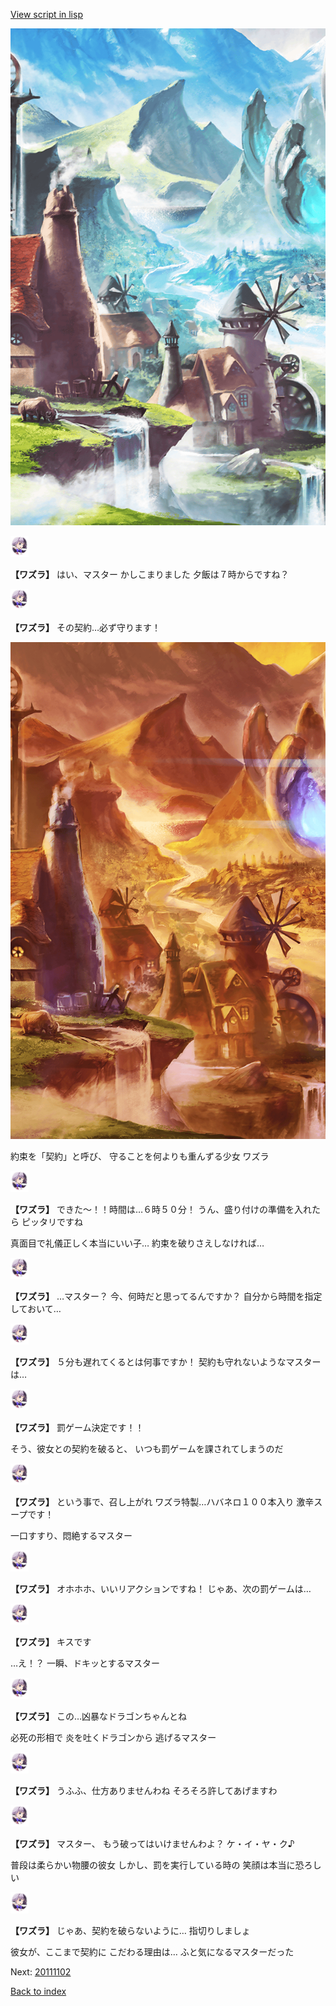 [View script in lisp](../scripts/20111101.txt)

![foot_mountain_village.png](../images/backgrounds/foot_mountain_village.png)

<img src="../images/units/201111.png" alt="201111.png" height="34"/>

**【ワズラ】**
はい、マスター
かしこまりました
夕飯は７時からですね？

<img src="../images/units/201111.png" alt="201111.png" height="34"/>

**【ワズラ】**
その契約…必ず守ります！

![foot_mountain_village_evening.png](../images/backgrounds/foot_mountain_village_evening.png)

約束を「契約」と呼び、
守ることを何よりも重んずる少女
ワズラ

<img src="../images/units/201111.png" alt="201111.png" height="34"/>

**【ワズラ】**
できた〜！！時間は…６時５０分！
うん、盛り付けの準備を入れたら
ピッタリですね

真面目で礼儀正しく本当にいい子…
約束を破りさえしなければ…

<img src="../images/units/201111.png" alt="201111.png" height="34"/>

**【ワズラ】**
…マスター？
今、何時だと思ってるんですか？
自分から時間を指定しておいて…

<img src="../images/units/201111.png" alt="201111.png" height="34"/>

**【ワズラ】**
５分も遅れてくるとは何事ですか！
契約も守れないようなマスターは…

<img src="../images/units/201111.png" alt="201111.png" height="34"/>

**【ワズラ】**
罰ゲーム決定です！！

そう、彼女との契約を破ると、
いつも罰ゲームを課されてしまうのだ

<img src="../images/units/201111.png" alt="201111.png" height="34"/>

**【ワズラ】**
という事で、召し上がれ
ワズラ特製…ハバネロ１００本入り
激辛スープです！

一口すすり、悶絶するマスター

<img src="../images/units/201111.png" alt="201111.png" height="34"/>

**【ワズラ】**
オホホホ、いいリアクションですね！
じゃあ、次の罰ゲームは…

<img src="../images/units/201111.png" alt="201111.png" height="34"/>

**【ワズラ】**
キスです

…え！？
一瞬、ドキッとするマスター

<img src="../images/units/201111.png" alt="201111.png" height="34"/>

**【ワズラ】**
この…凶暴なドラゴンちゃんとね

必死の形相で
炎を吐くドラゴンから
逃げるマスター

<img src="../images/units/201111.png" alt="201111.png" height="34"/>

**【ワズラ】**
うふふ、仕方ありませんわね
そろそろ許してあげますわ

<img src="../images/units/201111.png" alt="201111.png" height="34"/>

**【ワズラ】**
マスター、
もう破ってはいけませんわよ？
ケ・イ・ヤ・ク♪

普段は柔らかい物腰の彼女
しかし、罰を実行している時の
笑顔は本当に恐ろしい

<img src="../images/units/201111.png" alt="201111.png" height="34"/>

**【ワズラ】**
じゃあ、契約を破らないように…
指切りしましょ

彼女が、ここまで契約に
こだわる理由は…
ふと気になるマスターだった

Next: [20111102](20111102.md)

[Back to index](index.md)
